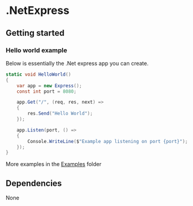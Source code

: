 # .NetExpress

## Getting started

### Hello world example

Below is essentially the .Net express app you can create. 

```cs
static void HelloWorld()
{
    var app = new Express();
    const int port = 8080;

    app.Get("/", (req, res, next) =>
    {
        res.Send("Hello World");
    });

    app.Listen(port, () =>
    {
        Console.WriteLine($"Example app listening on port {port}");
    });
}
```
More examples in the [Examples](https://github.com/pynch-tv/dotNetExpress/tree/main/examples) folder

## Dependencies

None
